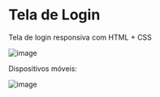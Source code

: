 # Tela de Login
Tela de login responsiva com HTML + CSS


![image](https://user-images.githubusercontent.com/6372185/197394465-e9e6c74b-049a-4ef1-bdbc-66a1c0d0195c.png)


Dispositivos móveis:

![image](https://user-images.githubusercontent.com/6372185/197394512-b4700303-5673-4550-a941-d89247258b7a.png)
